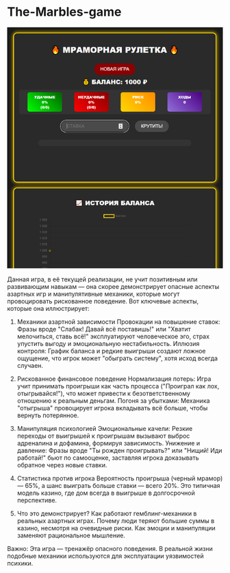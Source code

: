 # The-Marbles-game
![скриншорт](https://github.com/ShumAhd/The-Marbles-game/blob/main/2025-03-16_175937.jpg)

Данная игра, в её текущей реализации, не учит позитивным или развивающим навыкам — она скорее демонстрирует опасные аспекты азартных игр и манипулятивные механики, которые могут провоцировать рискованное поведение. Вот ключевые аспекты, которые она иллюстрирует:

1. Механики азартной зависимости
Провокации на повышение ставок: Фразы вроде "Слабак! Давай всё поставишь!" или "Хватит мелочиться, ставь всё!" эксплуатируют человеческое эго, страх упустить выгоду и эмоциональную нестабильность.
Иллюзия контроля: График баланса и редкие выигрыши создают ложное ощущение, что игрок может "обыграть систему", хотя исход всегда случаен.

2. Рискованное финансовое поведение
Нормализация потерь: Игра учит принимать проигрыши как часть процесса ("Проиграл как лох, отыгрывайся!"), что может привести к безответственному отношению к реальным деньгам.
Погоня за убытками: Механика "отыгрыша" провоцирует игрока вкладывать всё больше, чтобы вернуть потерянное.

3. Манипуляция психологией
Эмоциональные качели: Резкие переходы от выигрышей к проигрышам вызывают выброс адреналина и дофамина, формируя зависимость.
Унижение и давление: Фразы вроде "Ты рожден проигрывать?" или "Нищий! Иди работай!" бьют по самооценке, заставляя игрока доказывать обратное через новые ставки.

4. Статистика против игрока
Вероятность проигрыша (черный мрамор) — 65%, а шанс выиграть больше ставки — всего 20%. Это типичная модель казино, где дом всегда в выигрыше в долгосрочной перспективе.

5. Что это демонстрирует?
Как работают гемблинг-механики в реальных азартных играх.
Почему люди теряют большие суммы в казино, несмотря на очевидные риски.
Как эмоции и манипуляции заменяют рациональное мышление.

Важно:
Эта игра — тренажёр опасного поведения. В реальной жизни подобные механики используются для эксплуатации уязвимостей психики. 
